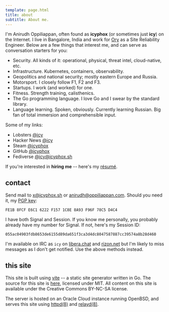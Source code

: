 ```yaml
---
template: page.html
title: about
subtitle: About me.
---
```


I'm Anirudh Oppiliappan, often found as **icyphox** (or sometimes just
**icy**) on the Internet. I live in Bangalore, India and work for
[Ory](https://ory.sh) as a Site Reliability Engineer. Below are a few
things that interest me, and can serve as conversation starters for you:

- Security. All kinds of it: operational, physical, threat intel,
  cloud-native, etc.
- Infrastructure. Kubernetes, containers, observability.
- Geopolitics and national security; mostly eastern Europe and Russia.
- Motorsport. I closely follow F1, F2 and F3.
- Startups. I work (and worked) for one.
- Fitness. Strength training, calisthenics.
- The Go programming language. I love Go and I swear by the standard
  library.
- Language learning. Spoken, obviously. Currently learning Russian. Big
  fan of total immersion and comprehensible input.

Some of my links:
- Lobsters [@icy](https://lobste.rs/u/icy)
- Hacker News [@icy](https://news.ycombinator.com/user?id=icy)
- Steam [@icyphox](https://steamcommunity.com/id/icyphox)
- GitHub [@icyphox](https://github.com/icyphox)
- Fediverse [@icy@icyphox.sh](https://h.icyphox.sh/u/icy)

If you're interested in **hiring me** -- here's my
[résumé](https://cdn.icyphox.sh/resume.pdf).

## contact

Send mail to [x@icyphox.sh](mailto:x@icyphox.sh) or
[anirudh@oppiliappan.com](mailto:anirudh@oppiliappan.com). Should you
need it, my [PGP key](/static/gpg.txt):
```
FE1B 8FCF E6C1 6222 F157 1C8E 8A93 F96F 78C5 D4C4
```

I have both Signal and Session. If you know me personally, you probably
already have my number for Signal. If not, here's my Session ID:
```
055ac04903fdb8653de6155d89da651f3ca3d4dc8047587887cc39574a8b28d460
```

I'm available on IRC as `icy` on [libera.chat](https://libera.chat) and
[rizon.net](https://rizon.net) but I'm likely to miss messages as I
don't get notified. Use the above methods instead.

## this site

This site is built using [vite](https://git.icyphox.sh/vite) -- a static
site generator written in Go. The source for this site is
[here](https://git.icyphox.sh/site), licensed under MIT. All content on
this site is available under the Creative Commons BY-NC-SA license.

The server is hosted on an Oracle Cloud instance running OpenBSD, and
serves this site using [httpd(8)](http://man.openbsd.org/httpd.8) and
[relayd(8)](http://man.openbsd.org/relayd.8).
